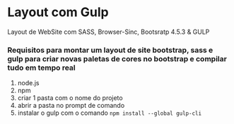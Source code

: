 # Layout com Gulp
 Layout de WebSite com SASS, Browser-Sinc, Bootsratp 4.5.3 & GULP

### Requisitos para montar um layout de site bootstrap, sass e gulp para criar novas paletas de cores no bootstrap e compilar tudo em tempo real

1. node.js
1. npm 
1. criar 1 pasta com o nome do projeto
1. abrir a pasta no prompt de comando
1. instalar o gulp com o comando `npm install --global gulp-cli `